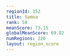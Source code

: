 ```yaml
---
regionId: 152
title: Samoa
rank: 58
meanScore: 73.15
globalMeanScore: 69.82
numRegions: 220
layout: region_score
---
```

